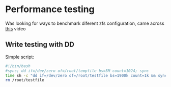 # Performance testing

Was looking for ways to benchmark diferent zfs configuration, came across [this](https://www.youtube.com/watch?v=fo3EGuCszpE) video

## Write testing with DD

Simple script:

```bash
#!/bin/bash
#sync; dd if=/dev/zero of=/root/tempfile bs=5M count=1024; sync
time sh -c "dd if=/dev/zero of=/root/testfile bs=1900k count=1k && sync"
rm /root/testfile
```
